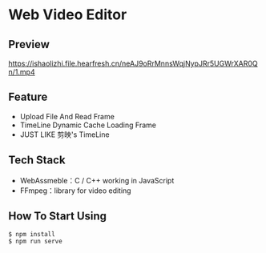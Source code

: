 # Web Video Editor
## Preview
https://ishaolizhi.file.hearfresh.cn/neAJ9oRrMnnsWqjNypJRr5UGWrXAR0Qn/1.mp4

## Feature
- Upload File And Read Frame
- TimeLine Dynamic Cache Loading Frame
- JUST LIKE 剪映's TimeLine

## Tech Stack
- WebAssmeble：C / C++ working in JavaScript
- FFmpeg：library for video editing

## How To Start Using
```
$ npm install
$ npm run serve
```

